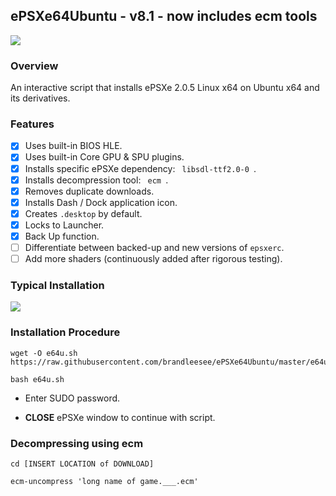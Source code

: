 ## ePSXe64Ubuntu - v8.1 - now includes ecm tools

![](http://i.imgur.com/kfMSU17.png)

### Overview

An interactive script that installs ePSXe 2.0.5 Linux x64 on Ubuntu x64 and its derivatives.

### Features

- [x] Uses built-in BIOS HLE.
- [x] Uses built-in Core GPU & SPU plugins.
- [x] Installs specific ePSXe dependency:  `  libsdl-ttf2.0-0  `.
- [x] Installs decompression tool:  `  ecm  `.
- [x] Removes duplicate downloads.
- [x] Installs Dash / Dock application icon.
- [x] Creates ` .desktop ` by default.
- [x] Locks to Launcher.
- [x] Back Up function.
- [ ] Differentiate between backed-up and new versions of ` epsxerc `.
- [ ] Add more shaders (continuously added after rigorous testing).

### Typical Installation

![](http://i.imgur.com/W1zggGH.gif)

### Installation Procedure

```
wget -O e64u.sh https://raw.githubusercontent.com/brandleesee/ePSXe64Ubuntu/master/e64u.sh

bash e64u.sh
```

* Enter SUDO password.

* **CLOSE** ePSXe window to continue with script. 

### Decompressing using ecm

```
cd [INSERT LOCATION of DOWNLOAD]

ecm-uncompress 'long name of game.___.ecm'
```
